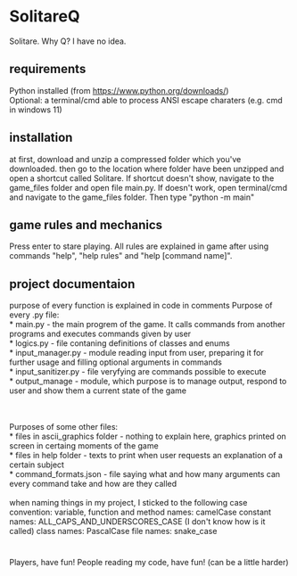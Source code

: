 # SolitareQ
Solitare. Why Q? I have no idea.
## requirements
Python installed (from https://www.python.org/downloads/)
<br>
Optional: a terminal/cmd able to process ANSI escape charaters (e.g. cmd in windows 11)

## installation
at first, download and unzip a compressed folder which you've downloaded.
then go to the location where folder have been unzipped and open a shortcut called Solitare.
If shortcut doesn't show, navigate to the game_files folder and open file main.py.
If doesn't work, open terminal/cmd and navigate to the game_files folder. Then type "python -m main"

## game rules and mechanics
Press enter to stare playing.
All rules are explained in game after using commands "help", "help rules" and "help [command name]".

## project documentaion
purpose of every function is explained in code in comments
Purpose of every .py file: 
    <br>
    * main.py - the main progrem of the game. It calls commands from another programs and  executes commands given by user 
    <br>
    * logics.py - file contaning definitions of classes and enums
    <br>
    * input_manager.py - module reading input from user, preparing it for further usage and filling optional arguments in commands
    <br>
    * input_sanitizer.py - file veryfying are commands possible to execute 
    <br>
    * output_manage - module, which purpose is to manage output, respond to user and show them a current state of the game

<br>
<br>
Purposes of some other files:
    <br>
    * files in ascii_graphics folder - nothing to explain here, graphics printed on screen in certaing moments of the game
    <br>
    * files in help folder - texts to print when user requests an explanation of a certain subject
    <br>
    * command_formats.json - file saying what and how many arguments can every command take and how are they called

<br>
<br>
when naming things in my project, I sticked to the following case convention:
    variable, function and method names: camelCase
    constant names: ALL_CAPS_AND_UNDERSCORES_CASE (I don't know how is it called)
    class names: PascalCase
    file names: snake_case


# 
Players, have fun! 
People reading my code, have fun! (can be a little harder)
